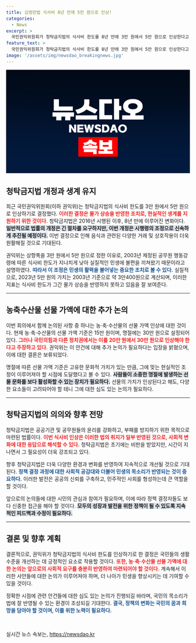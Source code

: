 ```yaml
---
title: 김영란법 식사비 8년 만에 5만 원으로 인상!
categories:
  - News
excerpt: >
  국민권익위원회가 청탁금지법의 식사비 한도를 8년 만에 3만 원에서 5만 원으로 인상한다고 발표했습니다. 반면, 농축수산물 선물 금액 30만 원 인상은 보류되었습니다. 이번 변화는 물가 상승 반영을 노린 조치로 관심을 끌고 있습니다.
feature_text: >
  국민권익위원회가 청탁금지법의 식사비 한도를 8년 만에 3만 원에서 5만 원으로 인상한다고 발표했습니다. 반면, 농축수산물 선물 금액 30만 원 인상은 보류되었습니다. 이번 변화는 물가 상승 반영을 노린 조치로 관심을 끌고 있습니다.
image: '/assets/img/newsdao_breakingnews.jpg'
---
```


<p><img src="/assets/img/newsdao_breakingnews.jpg" alt="implanttips 속보" /></p>

<h2 data-ke-size="size26">청탁금지법 개정과 생계 유지</h2>

<p data-ke-size="size16">최근 국민권익위원회(이하 권익위)는 청탁금지법의 식사비 한도를 3만 원에서 5만 원으로 인상하기로 결정했다. <b><span style="color: #ee2323;">이러한 결정은 물가 상승을 반영한 조치로, 현실적인 생계를 지원하기 위한 것이다.</span></b> 청탁금지법은 2016년 시행된 이후, 8년 만에 이루어진 변화이다. <b><span style="background-color: #21538527;">일반적으로 법률의 개정은 긴 절차를 요구하지만, 이번 개정은 시행령의 조정으로 신속하게 추진될 예정이다.</span></b> 이번 결정으로 인해 음식과 관련된 다양한 거래 및 상호작용이 더욱 원활해질 것으로 기대된다.</p>

<p data-ke-size="size16">권익위는 상향폭을 3만 원에서 5만 원으로 정한 이유로, 2003년 제정된 공무원 행동강령에 따른 식사비 한도가 지나치게 낮아 실질적인 민생에 불편을 끼쳐왔기 때문이라고 설명하였다. <b><span style="color: #1a5490;">따라서 이 조정은 민생의 활력을 불어넣는 중요한 조치로 볼 수 있다.</span></b> 실질적으로, 2023년 5만 원의 가치는 2003년 기준으로 약 3만400원으로 계산되며, 이러한 지표는 식사비 한도가 그간 물가 상승을 반영하지 못하고 있음을 잘 보여준다.</p>

<hr/>

<h2 data-ke-size="size26">농축수산물 선물 가액에 대한 추가 논의</h2>

<p data-ke-size="size16">이번 회의에서 함께 논의된 사항 중 하나는 농·축·수산물의 선물 가액 인상에 대한 것이다. 현재 농·축·수산물의 선물 가액 기준은 15만 원이며, 명절에는 30만 원으로 설정되어 있다. <b><span style="color: #ee2323;">그러나 국민의힘과 다른 정치권에서는 이를 20만 원에서 30만 원으로 인상해야 한다고 주장하고 있다.</span></b> 권익위는 이 안건에 대해 추가 논의가 필요하다는 입장을 밝혔으며, 이에 대한 결론은 보류되었다.</p>

<p data-ke-size="size16">명절에 따른 선물 가액 기준은 고유한 문화적 가치가 있는 만큼, 그에 맞는 현실적인 조정이 이루어져야 할 시점에 도달했다고 볼 수 있다. <b><span style="background-color: #21538527;">사람들이 소중한 명절에 발생하는 선물 문화를 보다 활성화할 수 있는 장치가 필요하다.</span></b> 선물의 가치가 인상된다고 해도, 다양한 요소들이 고려되어야 할 테니 그에 대한 심도 있는 논의가 필요하다.</p>

<hr/>

<h2 data-ke-size="size26">청탁금지법의 의의와 향후 전망</h2>

<p data-ke-size="size16">청탁금지법은 공공기관 및 공무원들의 윤리를 강화하고, 부패를 방지하기 위한 목적으로 마련된 법률이다. <b><span style="color: #ee2323;">이번 식사비 인상은 이러한 법의 취지가 일부 반영된 것으로, 사회적 변화에 대한 응답으로 해석할 수 있다.</span></b> 청탁금지법은 초기에는 비판을 받았지만, 시간이 지나면서 그 필요성이 더욱 강조되고 있다.</p>

<p data-ke-size="size16">향후 청탁금지법은 더욱 다양한 환경과 변화를 반영하여 지속적으로 개선될 것으로 기대된다. <b><span style="color: #1a5490;">정책 결정 과정에 대한 사회적 공감대와 더불어 민생의 목소리가 반영되는 것이 중요하다.</span></b> 이러한 발전은 공공의 신뢰를 구축하고, 민주적인 사회를 형성하는데 큰 역할을 할 것이다.</p>

<p data-ke-size="size16">앞으로의 논의들에 대한 시민의 관심과 참여가 필요하며, 이에 따라 정책 결정자들도 보다 신중한 접근을 해야 할 것이다. <b><span style="background-color: #21538527;">모두의 성장과 발전을 위한 정책이 될 수 있도록 지속적인 피드백과 수정이 필요하다.</span></b></p>

<hr/>

<h2 data-ke-size="size26">결론 및 향후 계획</h2>

<p data-ke-size="size16">결론적으로, 권익위가 청탁금지법의 식사비 한도를 인상하기로 한 결정은 국민들의 생활 수준을 개선하는 데 긍정적인 요소로 작용할 것이다. <b><span style="color: #ee2323;">또한, 농·축·수산물 선물 가액에 대한 논의는 앞으로의 사회적 요구를 충분히 반영하여 마련되어야 할 것이다.</span></b> 계속해서 이러한 사안들에 대한 논의가 이루어져야 하며, 더 나아가 민생을 향상시키는 데 기여할 수 있을 것이다.</p>

<p data-ke-size="size16">정확한 시점에 관련 안건들에 대한 심도 있는 논의가 진행되길 바라며, 국민의 목소리가 법에 잘 반영될 수 있는 환경이 조성되길 기대한다. <b><span style="color: #1a5490;">결국, 정책의 변화는 국민의 꿈과 희망을 담아야 할 것이며, 이를 위한 노력이 필요하다.</span></b></p>

<p data-ke-size="size16">&nbsp;</p>
실시간 뉴스 속보는, <a href="https://newsdao.kr" rel="dofollow">https://newsdao.kr</a>



